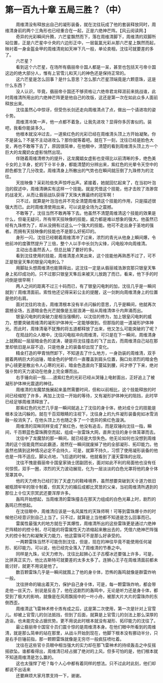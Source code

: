 <h1>第一百九十章 五局三胜？（中）</h1>
<div id="content">&nbsp&nbsp&nbsp&nbsp&nbsp&nbsp&nbsp&nbsp
 周维清没有释放出自己的凝形装备，就在沈往玩成了他的套装释放同时，周维清身前的两个三角形也已经重合在一起，正是六绝神芒阵。【风云阅读网.】
 <br/>&nbsp&nbsp&nbsp&nbsp&nbsp&nbsp&nbsp&nbsp
 奇异的光彩瞬间升腾，六芒星飘然而下，落在周维清脚下，周维清的双脚所站位置，正是六芒星中卝央的六边形正中，一层氤氲光彩从那六芒星上飘然而起，映衬着一身金盔金甲的周维清宛如天神下凡一般，单论卖相，沈往可就要差的多了。
 <br/>&nbsp&nbsp&nbsp&nbsp&nbsp&nbsp&nbsp&nbsp
 六芒星？
 <br/>&nbsp&nbsp&nbsp&nbsp&nbsp&nbsp&nbsp&nbsp
 看到这个六芒星，在场所有翡丽帝卝国人都是一呆，甚至也包括天弓帝卝国这边的绝大部分人，惟有上官雪儿和天儿的神色还是保持正常的。
 <br/>&nbsp&nbsp&nbsp&nbsp&nbsp&nbsp&nbsp&nbsp
 这六芒星是怎么回事？是什么意思？怎么那六芒星顶端竟是六颗意珠，这是什么东西？
 <br/>&nbsp&nbsp&nbsp&nbsp&nbsp&nbsp&nbsp&nbsp
 没人认识，毕竟，翡丽帝卝国还不够资格让六绝帝君龙释涯前来挑战谁，此时周维清所用出的六绝神芒阵更是他自己的改版，这还是第一次在如此众多人面前释放出来。
 <br/>&nbsp&nbsp&nbsp&nbsp&nbsp&nbsp&nbsp&nbsp
 沈往虽然心中惊讶，但受伤长剑还走向周维清点了点，做出一个请进攻的姿卝势。
 <br/>&nbsp&nbsp&nbsp&nbsp&nbsp&nbsp&nbsp&nbsp
 周维清冷笑一声，他一点都不着急，让我先进攻？显得你多厉害似的。装吧，我看你能装多久。
 <br/>&nbsp&nbsp&nbsp&nbsp&nbsp&nbsp&nbsp&nbsp
 他根本就没冲过去，一道紫红色的光彩已经在周维清头顶上方开始凝聚。你不是装么？不是不主动进攻么？那你就等着吧。就在下一刻，沈往已经是脸色大变，再也不敢等下去了，原因很简单，在他眼中，清楚的看到周维清头顶上方一个巨大的龙魔奶女虚影悄然出现。
 <br/>&nbsp&nbsp&nbsp&nbsp&nbsp&nbsp&nbsp&nbsp
 伴随着周维清修为的提升，这龙魔娼女虚影也变得比以前清晰的多，绝色美卝女的上半身，蛇的下卝半卝身，都能清楚的分辨出来，紫红色的光晕令天空中的颜色都生了几分改变。周维清身上所散出的气势也在瞬间就压倒了九珠修为的沈往。
 <br/>&nbsp&nbsp&nbsp&nbsp&nbsp&nbsp&nbsp&nbsp
 天技映像？采彩险些失声惊呼出声。紧接着，她就回忆起来了，在当初叶泡泡的叙述中，周维清确实有这样一个技能。就是凭借这个技能，他才击败了浩渺宫的战凌天，从而让翡丽战队获得了天珠大赛最终的冠军啊！
 <br/>&nbsp&nbsp&nbsp&nbsp&nbsp&nbsp&nbsp&nbsp
 只不过，就算是叶泡泡也并不完全清楚周维清这个技能的作用，只是描述很强大而已。此时周维清使用出来，可以说是全场为之震撼。
 <br/>&nbsp&nbsp&nbsp&nbsp&nbsp&nbsp&nbsp&nbsp
 不敢等了，沈往当然不敢再等下去。他虽然不清楚周维清这个技能的效果是什么，但毫无疑问，所有带天技映像的技能，威力都是难以想象的强大。他虽然已经有九珠修为了，却从没拥有过这么一个强大的技能。他可不走出身于圣地的强者。而拥有天技映像的技能也不是那么好拓印的。
 <br/>&nbsp&nbsp&nbsp&nbsp&nbsp&nbsp&nbsp&nbsp
 身形一闪，沈往已经朝着周维清冲了过来，浓烈的青光从他身上瞬间爆，令他前冲的度骤然提升了三倍，整个人以手中长剑为尖锋，闪电般冲向周维清。
 <br/>&nbsp&nbsp&nbsp&nbsp&nbsp&nbsp&nbsp&nbsp
 主动出击虽然丢人，但总比输了要好的多。
 <br/>&nbsp&nbsp&nbsp&nbsp&nbsp&nbsp&nbsp&nbsp
 看到沈往使用的技能，周维清差点笑出来，这个技能他再熟悉不过了，可不正是银皇天隼的银皇闪电刺么？
 <br/>&nbsp&nbsp&nbsp&nbsp&nbsp&nbsp&nbsp&nbsp
 用脚趾头想周维清也能猜得出，这沈往一定是从翡丽城浩渺宫那只银皇天隼身上拓印成功的。只不过那只银皇天隼后来被天儿放跑了而已，看来，他下手的时间倒是很早啊！
 <br/>&nbsp&nbsp&nbsp&nbsp&nbsp&nbsp&nbsp&nbsp
 两人之间的距离不过三十码而已，有了银皇闪电刺的加，沈往几乎是一瞬间就到丫周维清面前。索性他还记得采彩公主的提醒，这一剑刺向周维清身上的位置是他的右肩。
 <br/>&nbsp&nbsp&nbsp&nbsp&nbsp&nbsp&nbsp&nbsp
 面对沈往的攻击，周维清根本没有半点闪躲的意思，几乎是瞬间，他就再次震撼全场，五道暗金色光芒就像是五层浪涛一般从周维清体卝内奔涌而出。
 <br/>&nbsp&nbsp&nbsp&nbsp&nbsp&nbsp&nbsp&nbsp
 银皇闪电刺的突破力是相当强横的，以沈往的修为，加上银皇闪电刺的威力，想要突破周维清的凝形护体神光一定能够做到。但那指的是一道凝形护体神光。而此时，周锋清毫不犹豫的将五道都释放了出来，他又怎么可能突破的了呢？
 <br/>&nbsp&nbsp&nbsp&nbsp&nbsp&nbsp&nbsp&nbsp
 在观战的众人眼中，沈往闪电般冲向周维清，可只是在下一瞬间，周维清身上就腾起一层层暗金色的波涛，硬是将沈往撞击的飞了出去，而周维清自己站在那里却依旧是从容不迫，只是他身上的装备却出现了变化。
 <br/>&nbsp&nbsp&nbsp&nbsp&nbsp&nbsp&nbsp&nbsp
 精金打造的甲胄悄然卸下，不知道去了什么地方，一身劲装的周维清，双手握着两柄巨大的战锤，暗金色的护臂爪一直覆盖到肩头位置，胸口处浓烈的暗金色护心镜更是散出令人心寒的光彩，暗金色逸直向下蔓延到腰，间才停了下来，绝对强卝势的天力波动在他身上完全爆而出。
 <br/>&nbsp&nbsp&nbsp&nbsp&nbsp&nbsp&nbsp&nbsp
 右手锤向前一指……道紫红色的光彩已经从哭锤上电射面出，正好追上了被凝形护体神光震退的神往。
 <br/>&nbsp&nbsp&nbsp&nbsp&nbsp&nbsp&nbsp&nbsp
 周维清的龙魔禁施展起来虽然需要时间，但和以前相比，这个技能释放的时间已经缩短了许多，再加上沈往一开始的等待，又有凝形护体神光的阻挡，此时早已经足够周维清释放了。
 <br/>&nbsp&nbsp&nbsp&nbsp&nbsp&nbsp&nbsp&nbsp
 那紫红色的光芒几乎是一瞬间就追上了沈往的身卝体，绝对成卝立的技能是根本没法闪躲的。就在千百双眼睛的注视下，沈往身上的九件凝形装备宛如冰雪消融一般消失了。在他头顶上方也随之多了一个诡异的紫红色漩涡。
 <br/>&nbsp&nbsp&nbsp&nbsp&nbsp&nbsp&nbsp&nbsp
 周维清的双眸同样变成了紫红色，他没有追击，而是双锤向沈往一指，瞬间，千百颗蓝色雷珠腾空而起，组成一张雷珠大网，直奔沈往的身卝体笼罩而去。
 <br/>&nbsp&nbsp&nbsp&nbsp&nbsp&nbsp&nbsp&nbsp
 沈往中了龙魔禁的那一瞬间，就已经是大惊失色。他无论如何也没想到周维清的这个技能竟然如此霸道，居然在一瞬间就废掉了他的全部凝形、拓印能力。他虽然也猜到这种情况必定不会持久，可是，就算不持久，习惯了使用凝形装备的他也是一阵不适应。脚尖点地，飞后退的时候，他就看到了漫天雷珠的出现。
 <br/>&nbsp&nbsp&nbsp&nbsp&nbsp&nbsp&nbsp&nbsp
 沈往不愧是翡丽帝卝国皇家骑士团副团长，面对如此不利的局面他也没有任何惊慌，双手一圈，浓烈的天力波动展现，化为一层淡淡的白色光罩将他的身卝体笼罩其中。
 <br/>&nbsp&nbsp&nbsp&nbsp&nbsp&nbsp&nbsp&nbsp
 他的天力修为已经打到了天虚力的鞋峰境界，虽然想要突破到天卝道力依旧被瓶颈牢牢的限卝制着，但其天力的婚后成都比冥昱的父亲，当初周维清所遇到的那位上卝位天宗冥武还要浑厚许多。
 <br/>&nbsp&nbsp&nbsp&nbsp&nbsp&nbsp&nbsp&nbsp
 轰鸣开始想起，当周维清的雷珠撞击在那天力组成的白色光幕上时，剧烈的轰鸣已然想起。
 <br/>&nbsp&nbsp&nbsp&nbsp&nbsp&nbsp&nbsp&nbsp
 在沈往眼中，周维清应该是一名风属性的天珠师啊！可等到雷珠爆卝炸的时候他已经意识到自己上当了。只不过，就算是上当他都不知道是怎么回事而已。
 <br/>&nbsp&nbsp&nbsp&nbsp&nbsp&nbsp&nbsp&nbsp
 雷属性最强大的地方就在于其爆性，周维清所出的这些雷珠更是通过六绝神芒阵精妙的控卝制，尽可能的将雷属性天力浓缩起来散出去的，凭借六绝神芒阵强大的控卝制力和凝聚天力能力，他这雷珠可不是那么好承受的。
 <br/>&nbsp&nbsp&nbsp&nbsp&nbsp&nbsp&nbsp&nbsp
 一两颗雷珠当然不可能伤到沈往，但是，现在的神往毕竟不能使用任何凝形、拓印能力。可以说，他已经完全落入了周维清的节奏之中。
 <br/>&nbsp&nbsp&nbsp&nbsp&nbsp&nbsp&nbsp&nbsp
 同样是九珠，论天力修为，沈往比起狮心王子古樱冰还要强上许多，可是，比拼真正实力，他比古斯特可就要差的太多太多了。连狮心王子在周维清面前都未能讨好，就更不用说是他了。
 <br/>&nbsp&nbsp&nbsp&nbsp&nbsp&nbsp&nbsp&nbsp
 数百颗雷珠几乎是一瞬间就围上了他的身卝体，恐怖的轰鸣就像是群雷炸响一般。
 <br/>&nbsp&nbsp&nbsp&nbsp&nbsp&nbsp&nbsp&nbsp
 沈往拼命的输出着天力，保护自己身卝体，可是，每一颗雷珠炸响，都会带走他一丝天力，别说是反击了，他在这剧烈的轰鸣中，无论是听力还是身卝体，都受到了极大的影响，就像是在风雨飘摇中的一叶小舟，被那大片大片的雷珠炸的东倒西歪。
 <br/>&nbsp&nbsp&nbsp&nbsp&nbsp&nbsp&nbsp&nbsp
 周维清这飞雷神术修卝炼有成之后，这是第二次使用，第一次是针对上官雪儿。却被上官雪儿的剑法抵挡，但到了后面，就算是上官雪儿的剑法上那么深厚的造诣，也未能完全占据优势。更不用说此时根本就没有凝形、拓印能力的沈往了。
 <br/>&nbsp&nbsp&nbsp&nbsp&nbsp&nbsp&nbsp&nbsp
 最让翡丽帝卝国官卝员们震卝惊的是周维清本身。在他们眼中所看到的周维清，就是那么简单的站在那里，从战斗开始到现在，他脚下根本没有挪动半分，只是右手巨锤前指，那一颗颗雷珠就像是无穷尽一般疯狂喷吐着。
 <br/>&nbsp&nbsp&nbsp&nbsp&nbsp&nbsp&nbsp&nbsp
 沈往在这些官卝员眼中相当强大的实力却在那飞雷神术的持续轰击之中反摇摇欲坠。谁都看得出，周维清已经占据了绝对的上风，但多可怕的是，他们根本就不知道周维清是怎么赢的。
 <br/>&nbsp&nbsp&nbsp&nbsp&nbsp&nbsp&nbsp&nbsp
 这也太强悍了吧？每个人心中都有着同样的想法。只不过此时此刻，他们却都说不出话来
 <br/>&nbsp&nbsp&nbsp&nbsp&nbsp&nbsp&nbsp&nbsp
 还要麻烦大家月票支持一下，谢谢。
 <br/>&nbsp&nbsp&nbsp&nbsp&nbsp&nbsp&nbsp&nbsp
 <br/>&nbsp&nbsp&nbsp&nbsp&nbsp&nbsp&nbsp&nbsp
</div>
